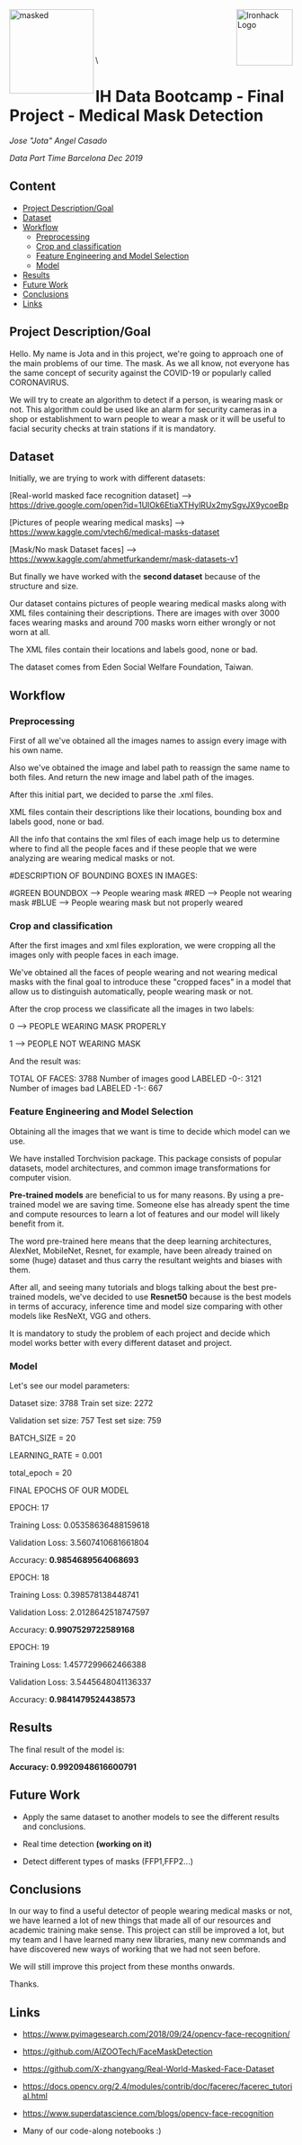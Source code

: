 <img src="https://bit.ly/2VnXWr2" alt="Ironhack Logo" width="100" align="right"/>
<img src="https://encrypted-tbn0.gstatic.com/images?q=tbn%3AANd9GcTxJeCuB5k5HcKTOqvVG_-Te5_Uf11HwQRIeZAIeJGpdN9VC3Bo&usqp=CAU" alt="masked" width="150" align="left"/>



\
\
\
\
\





# IH Data Bootcamp - Final Project - Medical Mask Detection
*Jose "Jota" Angel Casado*

*Data Part Time Barcelona Dec 2019*


## Content
- [Project Description/Goal](#project_description)
- [Dataset](#dataset)
- [Workflow](#workflow)
    * [Preprocessing](#preprocessing)
    * [Crop and classification](#crop)
    * [Feature Engineering and Model Selection](#feature)
    * [Model](#model)
- [Results](#results)
- [Future Work](#fw)
- [Conclusions](#conc)
- [Links](#links)


<a name="project_description"></a>

## Project Description/Goal

Hello. My name is Jota and in this project, we're going to approach one of the main problems of our time. The mask. As we all know, not everyone has the same concept of security against the COVID-19 or popularly called CORONAVIRUS. 


We will try to create an algorithm to detect if a person, is wearing mask or not. This algorithm could be used like an alarm for security cameras in a shop or establishment to warn people to wear a mask or it will be useful to facial security checks at train stations if it is mandatory.


<a name="dataset"></a>

## Dataset

Initially, we are trying to work with different datasets:


   [Real-world masked face recognition dataset] --> https://drive.google.com/open?id=1UlOk6EtiaXTHylRUx2mySgvJX9ycoeBp



   [Pictures of people wearing medical masks] -->  https://www.kaggle.com/vtech6/medical-masks-dataset
   
   
  
   [Mask/No mask Dataset faces] -->  https://www.kaggle.com/ahmetfurkandemr/mask-datasets-v1
   
   
But finally we have worked with the **second dataset** because of the structure and size.
   
Our dataset contains pictures of people wearing medical masks along with XML files containing their descriptions.
There are images with over 3000 faces wearing masks and around 700 masks worn either wrongly or not worn at all. 

The XML files contain their locations and labels good, none or bad.

The dataset comes from Eden Social Welfare Foundation, Taiwan.


<a name="workflow"></a>

## Workflow


<a name="preproccesing"></a>

### Preprocessing

First of all we've obtained all the images names to assign every image with his own name.

Also we've obtained the image and label path to reassign the same name to both files. And return the new image and label path of the images.

After this initial part, we decided to parse the .xml files.

XML files contain their descriptions like their locations, bounding box and labels good, none or bad.

All the info that contains the xml files of each image help us to determine where to find all the people faces and if these people that we were analyzing are wearing medical masks or not.

#DESCRIPTION OF BOUNDING BOXES IN IMAGES:

#GREEN BOUNDBOX --> People wearing mask
#RED --> People not wearing mask
#BLUE --> People wearing mask but not properly weared


<a name="crop"></a>

### Crop and classification

After the first images and xml files exploration, we were cropping all the images only with people faces in each image.

We've obtained all the faces of people wearing and not wearing medical masks with the final goal to introduce these "cropped faces" in a model that allow us to distinguish automatically, people wearing mask or not.

After the crop process we classificate all the images in two labels:

0 --> PEOPLE WEARING MASK PROPERLY

1 --> PEOPLE NOT WEARING MASK

And the result was:

TOTAL OF FACES: 3788
Number of images good LABELED -0-: 3121
Number of images bad LABELED -1-: 667


<a name="feature"></a>

### Feature Engineering and Model Selection

Obtaining all the images that we want is time to decide which model can we use.

We have installed Torchvision package. This package consists of popular datasets, model architectures, and common image transformations for computer vision.

**Pre-trained models** are beneficial to us for many reasons. By using a pre-trained model we are saving time. Someone else has already spent the time and compute resources to learn a lot of features and our model will likely benefit from it.

The word pre-trained here means that the deep learning architectures, AlexNet, MobileNet, Resnet, for example, have been already trained on some (huge) dataset and thus carry the resultant weights and biases with them.

After all, and seeing many tutorials and blogs talking about the best pre-trained models, we've decided to use **Resnet50** because is the best models in terms of accuracy, inference time and model size comparing with other models like ResNeXt, VGG and others.

It is mandatory to study the problem of each project and decide which model works better with every different dataset and project.

<a name="model"></a>

### Model

Let's see our model parameters:

Dataset size:  3788
Train set size:  2272

Validation set size:  757
Test set size:  759

BATCH_SIZE = 20

LEARNING_RATE = 0.001

total_epoch = 20


FINAL EPOCHS OF OUR MODEL


EPOCH: 17 

Training Loss: 0.05358636488159618 

Validation Loss: 3.5607410681661804

Accuracy:  **0.9854689564068693**
            


EPOCH: 18  

Training Loss: 0.398578138448741  

Validation Loss: 2.0128642518747597  
            
Accuracy:  **0.9907529722589168**
            


EPOCH: 19 

Training Loss: 1.4577299662466388  
            
Validation Loss: 3.5445648041136337  
            
Accuracy:  **0.9841479524438573**



<a name="results"></a>

## Results

The final result of the model is:

**Accuracy: 0.9920948616600791**


<a name="fw"></a>

## Future Work

- Apply the same dataset to another models to see the different results and conclusions.


- Real time detection **(working on it)**


- Detect different types of masks (FFP1,FFP2...)


<a name="conc"></a>

## Conclusions

In our way to find a useful detector of people wearing medical masks or not, we have learned a lot of new things that made all of our resources and academic training make sense. This project can still be improved a lot, but my team and I have learned many new libraries, many new commands and have discovered new ways of working that we had not seen before.


We will still improve this project from these months onwards.


Thanks.


<a name="links"></a>

## Links


- https://www.pyimagesearch.com/2018/09/24/opencv-face-recognition/


- https://github.com/AIZOOTech/FaceMaskDetection


- https://github.com/X-zhangyang/Real-World-Masked-Face-Dataset


- https://docs.opencv.org/2.4/modules/contrib/doc/facerec/facerec_tutorial.html


- https://www.superdatascience.com/blogs/opencv-face-recognition


- Many of our code-along notebooks :)


